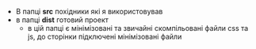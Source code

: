 - В папці **src** похідники які я використовував
- в папці **dist** готовий проект
    - в цій папці є мінімізовані та звичайні скомпільовані файли css та js, до сторінки підключені мінімізовані файли
